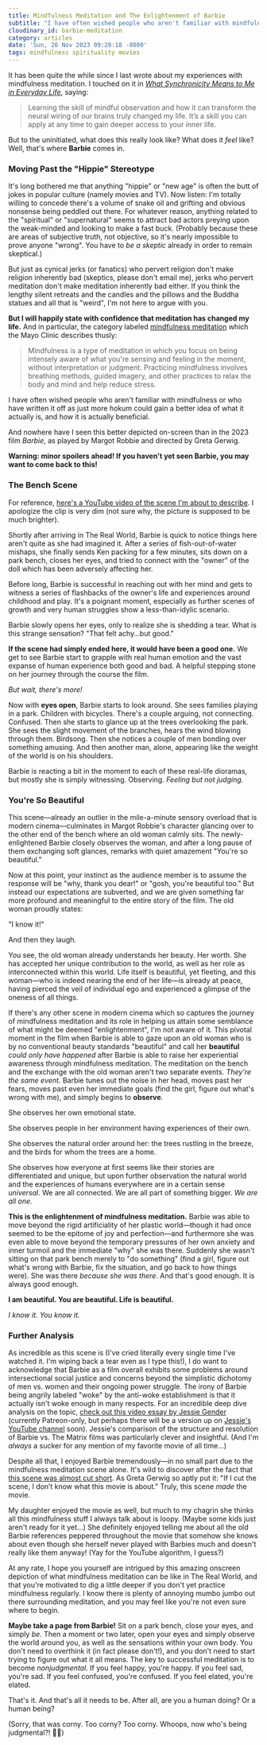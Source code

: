 ```yaml
---
title: Mindfulness Meditation and The Enlightenment of Barbie
subtitle: "I have often wished people who aren't familiar with mindfulness or who have written it off as just more hokum could gain a better idea of what it actually is, and how it is actually beneficial. And nowhere have I seen this better depicted on-screen than in the 2023 film Barbie."
cloudinary_id: barbie-meditation
category: articles
date: 'Sun, 26 Nov 2023 09:28:18 -0800'
tags: mindfulness spirituality movies
---
```


It has been quite the while since I last wrote about my experiences with mindfulness meditation. I touched on it in [_What Synchronicity Means to Me in Everyday Life_](https://jaredwhite.com/articles/what-synchronicity-means-to-me#the-skill-of-mindful-observation), saying:

> Learning the skill of mindful observation and how it can transform the neural wiring of our brains truly changed my life. It’s a skill you can apply at any time to gain deeper access to your inner life.

But to the uninitiated, what does this really look like? What does it _feel_ like? Well, that's where **Barbie** comes in.

### Moving Past the "Hippie" Stereotype

It's long bothered me that anything "hippie" or "new age" is often the butt of jokes in popular culture (namely movies and TV). Now listen: I'm totally willing to concede there's a volume of snake oil and grifting and obvious nonsense being peddled out there. For whatever reason, anything related to the "spiritual" or "supernatural" seems to attract bad actors preying upon the weak-minded and looking to make a fast buck. (Probably because these are areas of subjective truth, not objective, so it's nearly impossible to prove anyone "wrong". You have to _be a skeptic_ already in order to remain skeptical.)

But just as cynical jerks (or fanatics) who pervert religion don't make religion inherently bad (skeptics, please don't email me), jerks who pervert meditation don't make meditation inherently bad either. If you think the lengthy silent retreats and the candles and the pillows and the Buddha statues and all that is "weird", I'm not here to argue with you.

**But I will happily state with confidence that meditation has changed my life.** And in particular, the category labeled [mindfulness meditation](https://www.mayoclinic.org/healthy-lifestyle/consumer-health/in-depth/mindfulness-exercises/art-20046356) which the Mayo Clinic describes thusly:

> Mindfulness is a type of meditation in which you focus on being intensely aware of what you're sensing and feeling in the moment, without interpretation or judgment. Practicing mindfulness involves breathing methods, guided imagery, and other practices to relax the body and mind and help reduce stress.

I have often wished people who aren't familiar with mindfulness or who have written it off as just more hokum could gain a better idea of what it actually is, and how it is actually beneficial.

And nowhere have I seen this better depicted on-screen than in the 2023 film _Barbie_, as played by Margot Robbie and directed by Greta Gerwig.

**Warning: minor spoilers ahead! If you haven't yet seen Barbie, you may want to come back to this!**

### The Bench Scene

For reference, [here's a YouTube video of the scene I'm about to describe](https://www.youtube.com/watch?app=desktop&v=K-xHvro7rRI). I apologize the clip is very dim (not sure why, the picture is supposed to be much brighter).

Shortly after arriving in The Real World, Barbie is quick to notice things here aren't quite as she had imagined it. After a series of fish-out-of-water mishaps, she finally sends Ken packing for a few minutes, sits down on a park bench, closes her eyes, and tried to connect with the "owner" of the doll which has been adversely affecting her.

Before long, Barbie is successful in reaching out with her mind and gets to witness a series of flashbacks of the owner's life and experiences around childhood and play. It's a poignant moment, especially as further scenes of growth and very human struggles show a less-than-idylic scenario.

Barbie slowly opens her eyes, only to realize she is shedding a tear. What is this strange sensation? "That felt achy…but good."

**If the scene had simply ended here, it would have been a good one.** We get to see Barbie start to grapple with real human emotion and the vast expanse of human experience both good and bad. A helpful stepping stone on her journey through the course the film.

_But wait, there's more!_

Now with **eyes open**, Barbie starts to look around. She sees families playing in a park. Children with bicycles. There's a couple arguing, not connecting. Confused. Then she starts to glance up at the trees overlooking the park. She sees the slight movement of the branches, hears the wind blowing through them. Birdsong. Then she notices a couple of men bonding over something amusing. And then another man, alone, appearing like the weight of the world is on his shoulders.

Barbie is reacting a bit in the moment to each of these real-life dioramas, but mostly she is simply witnessing. Observing. _Feeling but not judging._

### You're So Beautiful

This scene—already an outlier in the mile-a-minute sensory overload that is modern cinema—culminates in Margot Robbie's character glancing over to the other end of the bench where an old woman calmly sits. The newly-enlightened Barbie closely observes the woman, and after a long pause of them exchanging soft glances, remarks with quiet amazement "You're so beautiful."

Now at this point, your instinct as the audience member is to assume the response will be "why, thank you dear!" or "gosh, you're beautiful too." But instead our expectations are subverted, and we are given something far more profound and meaningful to the entire story of the film. The old woman proudly states:

"I know it!"

And then they laugh.

You see, the old woman already understands her beauty. Her worth. She has accepted her unique contribution to the world, as well as her role as interconnected within this world. Life itself is beautiful, yet fleeting, and this woman—who is indeed nearing the end of her life—is already at peace, having pierced the veil of individual ego and experienced a glimpse of the oneness of all things.

If there's any other scene in modern cinema which so captures the journey of mindfulness meditation and its role in helping us attain some semblance of what might be deemed "enlightenment", I'm not aware of it. This pivotal moment in the film when Barbie is able to gaze upon an old woman who is by no conventional beauty standards "beautiful" and call her **beautiful** _could only have happened_ after Barbie is able to raise her experiential awareness through mindfulness meditation. The meditation on the bench and the exchange with the old woman aren't two separate events. _They're the same event._ Barbie tunes out the noise in her head, moves past her fears, moves past even her immediate goals (find the girl, figure out what's wrong with me), and simply begins to **observe**.

She observes her own emotional state.

She observes people in her environment having experiences of their own.

She observes the natural order around her: the trees rustling in the breeze, and the birds for whom the trees are a home.

She observes how everyone at first seems like their stories are differentiated and unique, but upon further observation the natural world and the experiences of humans everywhere are in a certain sense _universal_. We are all connected. We are all part of something bigger. _We are all one._

**This is the enlightenment of mindfulness meditation.** Barbie was able to move beyond the rigid artificiality of her plastic world—though it had once seemed to be the epitome of joy and perfection—and furthermore she was even able to move beyond the temporary pressures of her own anxiety and inner turmoil and the immediate "why" she was there. Suddenly she wasn't sitting on that park bench merely to "do something" (find a girl, figure out what's wrong with Barbie, fix the situation, and go back to how things were). She was there _because she was there_. And that's good enough. It is always good enough.

**I am beautiful. You are beautiful. Life is beautiful.**

_I know it. You know it._

### Further Analysis

As incredible as this scene is (I've cried literally every single time I've watched it. I'm wiping back a tear even as I type this!), I do want to acknowledge that Barbie as a film overall exhibits some problems around intersectional social justice and concerns beyond the simplistic dichotomy of men vs. women and their ongoing power struggle. The irony of Barbie being angrily labeled "woke" by the anti-woke establishment is that it actually isn't woke enough in many respects. For an incredible deep dive analysis on the topic, [check out this video essay by Jessie Gender](https://www.patreon.com/posts/93296344) (currently Patreon-only, but perhaps there will be a version up on [Jessie's YouTube channel](https://www.youtube.com/@JessieGender1) soon). Jessie's comparison of the structure and resolution of Barbie vs. The Matrix films was particularly clever and insightful. (And I'm _always_ a sucker for any mention of my favorite movie of all time…)

Despite all that, I enjoyed Barbie tremendously—in no small part due to the mindfulness meditation scene alone. It's wild to discover after the fact that [this scene was almost cut short](https://www.bustle.com/entertainment/greta-gerwig-almost-cut-barbie-movie-scene-ann-roth-margot-robbie). As Greta Gerwig so aptly put it: "If I cut the scene, I don’t know what this movie is about." Truly, this scene _made_ the movie.

My daughter enjoyed the movie as well, but much to my chagrin she thinks all this mindfulness stuff I always talk about is loopy. (Maybe some kids just aren't ready for it yet…) She definitely enjoyed telling me about all the old Barbie references peppered throughout the movie that somehow she knows about even though she herself never played with Barbies much and doesn't really like them anyway! (Yay for the YouTube algorithm, I guess?)

At any rate, I hope you yourself are intrigued by this amazing onscreen depiction of what mindfulness meditation can be like in The Real World, and that you're motivated to dig a little deeper if you don't yet practice mindfulness regularly. I know there is plenty of annoying mumbo jumbo out there surrounding meditation, and you may feel like you're not even sure where to begin.

**Maybe take a page from Barbie!** Sit on a park bench, close your eyes, and simply _be_. Then a moment or two later, open your eyes and simply observe the world around you, as well as the sensations within your own body. You don't need to overthink it (in fact please don't!), and you don't need to start trying to figure out what it all means. The key to successful meditation is to become _nonjudgmental_. If you feel happy, you're happy. If you feel sad, you're sad. If you feel confused, you're confused. If you feel elated, you're elated.

That's it. And that's all it needs to be. After all, are you a human doing? Or a human being?

(Sorry, that was corny. Too corny? Too corny. Whoops, now who's being judgmental?! 😬😅)
